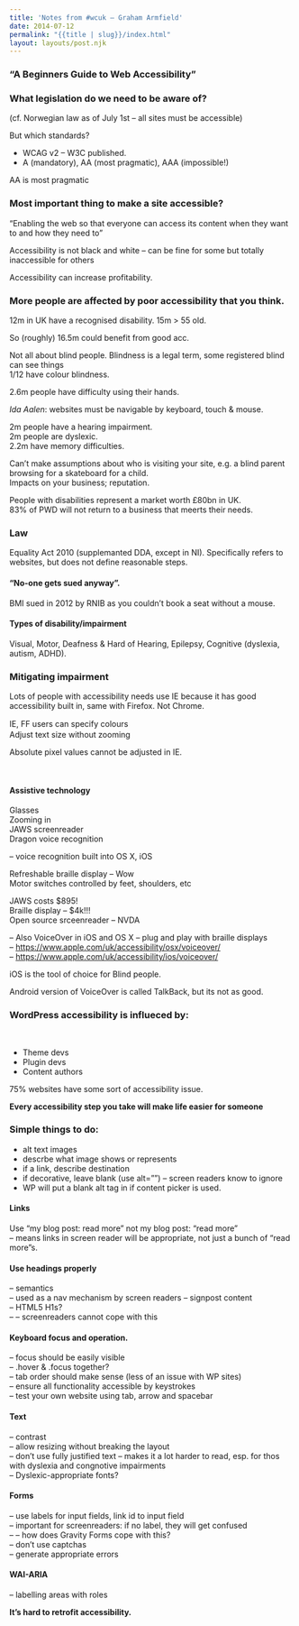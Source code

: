 ```yaml
---
title: 'Notes from #wcuk – Graham Armfield'
date: 2014-07-12
permalink: "{{title | slug}}/index.html"
layout: layouts/post.njk
---
```

### &#8220;A Beginners Guide to Web Accessibility&#8221;

### What legislation do we need to be aware of?

(cf. Norwegian law as of July 1st &#8211; all sites must be accessible)

But which standards?

  * WCAG v2 &#8211; W3C published.
  * A (mandatory), AA (most pragmatic), AAA (impossible!)

AA is most pragmatic

### Most important thing to make a site accessible?

&#8220;Enabling the web so that everyone can access its content when they want to and how they need to&#8221;

Accessibility is not black and white &#8211; can be fine for some but totally inaccessible for others

Accessibility can increase profitability.

### More people are affected by poor accessibility that you think.

12m in UK have a recognised disability. 15m > 55 old.

So (roughly) 16.5m could benefit from good acc.

Not all about blind people. Blindness is a legal term, some registered blind can see things  
1/12 have colour blindness.

2.6m people have difficulty using their hands.

_Ida Aalen_: websites must be navigable by keyboard, touch & mouse.

2m people have a hearing impairment.  
2m people are dyslexic.  
2.2m have memory difficulties.

Can&#8217;t make assumptions about who is visiting your site, e.g. a blind parent browsing for a skateboard for a child.  
Impacts on your business; reputation.

People with disabilities represent a market worth £80bn in UK.  
83% of PWD will not return to a business that meerts their needs.

### Law

Equality Act 2010 (supplemanted DDA, except in NI). Specifically refers to websites, but does not define reasonable steps.

#### &#8220;No-one gets sued anyway&#8221;.

BMI sued in 2012 by RNIB as you couldn&#8217;t book a seat without a mouse.

#### Types of disability/impairment

Visual, Motor, Deafness & Hard of Hearing, Epilepsy, Cognitive (dyslexia, autism, ADHD).

### Mitigating impairment

Lots of people with accessibility needs use IE because it has good accessibility built in, same with Firefox. Not Chrome.

<span style="line-height: 1.428571429;">IE, FF users can specify colours</span>  
Adjust text size without zooming

Absolute pixel values cannot be adjusted in IE.

&nbsp;

#### Assistive technology

Glasses  
Zooming in  
JAWS screenreader  
Dragon voice recognition

&#8211; voice recognition built into OS X, iOS

Refreshable braille display &#8211; Wow  
Motor switches controlled by feet, shoulders, etc

JAWS costs $895!  
Braille display &#8211; $4k!!!  
Open source srceenreader &#8211; NVDA

&#8211; Also VoiceOver in iOS and OS X &#8211; plug and play with braille displays  
&#8211; https://www.apple.com/uk/accessibility/osx/voiceover/  
&#8211; https://www.apple.com/uk/accessibility/ios/voiceover/

iOS is the tool of choice for Blind people.

Android version of VoiceOver is called TalkBack, but its not as good.

### WordPress accessibility is influeced by:

&nbsp;

  * Theme devs
  * Plugin devs
  * Content authors

75% websites have some sort of accessibility issue.

**Every accessibility step you take will make life easier for someone**

### Simple things to do:

  * alt text images
  * descrbe what image shows or represents
  * if a link, describe destination
  * if decorative, leave blank (use alt=&#8221;&#8221;) &#8211; screen readers know to ignore
  * WP will put a blank alt tag in if content picker is used.

#### Links

Use &#8220;my blog post: read more&#8221; not my blog post: &#8220;read more&#8221;  
&#8211; means links in screen reader will be appropriate, not just a bunch of &#8220;read more&#8221;s.

#### Use headings properly

&#8211; semantics  
&#8211; used as a nav mechanism by screen readers &#8211; signpost content  
&#8211; HTML5 H1s?  
&#8211; &#8211; screenreaders cannot cope with this

#### Keyboard focus and operation.

&#8211; focus should be easily visible  
&#8211; .hover & .focus together?  
&#8211; tab order should make sense (less of an issue with WP sites)  
&#8211; ensure all functionality accessible by keystrokes  
&#8211; test your own website using tab, arrow and spacebar

#### Text

&#8211; contrast  
&#8211; allow resizing without breaking the layout  
&#8211; don&#8217;t use fully justified text &#8211; makes it a lot harder to read, esp. for thos with dyslexia and congnotive impairments  
&#8211; Dyslexic-appropriate fonts?

#### Forms

&#8211; use labels for input fields, link id to input field  
&#8211; important for screenreaders: if no label, they will get confused  
&#8211; &#8211; how does Gravity Forms cope with this?  
&#8211; don&#8217;t use captchas  
&#8211; generate appropriate errors

#### WAI-ARIA

&#8211; labelling areas with roles

**It&#8217;s hard to retrofit accessibility.**
